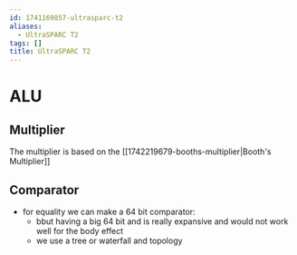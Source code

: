 ```yaml
---
id: 1741169857-ultrasparc-t2
aliases:
  - UltraSPARC T2
tags: []
title: UltraSPARC T2
---
```




# ALU

## Multiplier
The multiplier is based on the [[1742219679-booths-multiplier|Booth's Multiplier]]

## Comparator

- for equality we can make a 64 bit comparator:
    - bbut having a big 64 bit and is really expansive and would not work well for the body effect
    - we use a tree or waterfall and topology 

